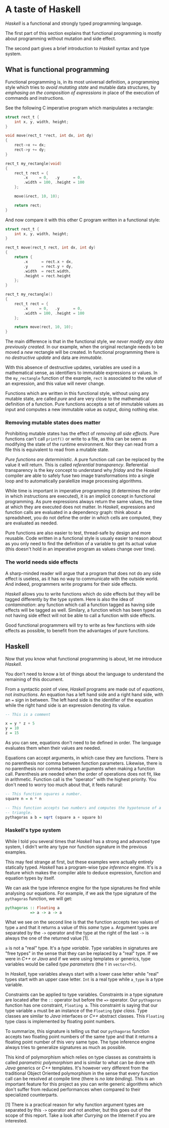 # A taste of Haskell

*Haskell* is a functional and strongly typed programming language.

The first part of this section explains that functional programming is mostly
about programming without mutation and side effect.

The second part gives a brief introduction to *Haskell* syntax and type system.

## What is functional programming

Functional programming is, in its most universal definition, a programming style
which tries to *avoid mutating state* and mutable data structures, by
*emphasing on the composition of expressions* in place of the execution of
commands and instructions.

See the following C imperative program which manipulates a rectangle:

```C
struct rect_t {
    int x, y, width, height;
}

void move(rect_t *rect, int dx, int dy)
{
    rect->x += dx;
    rect->y += dy;
}

rect_t my_rectangle(void)
{
    rect_t rect = {
        .x     = 0,   .y      = 0,
        .width = 100, .height = 100
    };

    move(&rect, 10, 10);

    return rect;
}
```

And now compare it with this other C program written in a functional style:

```C
struct rect_t {
    int x, y, width, height;
}

rect_t move(rect_t rect, int dx, int dy)
{
    return {
        .x      = rect.x + dx,
        .y      = rect.y + dy,
        .width  = rect.width,
        .height = rect.height
    };
}

rect_t my_rectangle()
{
    rect_t rect = {
        .x     = 0,   .y      = 0,
        .width = 100, .height = 100
    };

    return move(rect, 10, 10);
}
```

The main difference is that in the functional style, *we never modify
any data previously created*. In our example, when the original rectangle needs
to be moved a *new* rectangle will be created. In functional programming there
is no *destructive update* and data are *immutable*.

With this absence of destructive updates, variables are used in a mathematical
sense, as identifiers to immutable expressions or values. In the `my_rectangle`
function of the example, `rect` is associated to the value of an expression, 
and this value will never change.

Functions which are written in this functional style, without using any
mutable state, are called *pure* and are very close to the mathematical
definition of a function. Pure functions accepts a set of immutable values as
input and computes a new immutable value as output, doing nothing else.

### Removing mutable states does matter

Prohibiting mutable states has the effect of *removing all side effects*.
Pure functions can't call `printf()` or write to a file, as this can be seen
as modifying the state of the runtime environment. Nor they can read from a
file this is equivalent to read from a mutable state.

*Pure functions are deterministic*. A pure function call can be replaced by the
value it will return. This is called *referential transparency*. Referential
transparency is the key concept to understand why *friday* and the *Haskell*
compiler are able to safely fuse two image transformations into a single loop 
and to automatically paralellize image processing algorithms.

While time is important in imperative programming (it determines the order in
which instructions are executed), it is an implicit concept in functional
programming.
As pure expressions always return the same values, the time at which they are
executed does not matter. In *Haskell*, expressions and function calls are
evaluated in a dependency graph: think about a spreadsheet, you do not define
the order in which cells are computed, they are evaluated as needed.

Pure functions are also easier to test, thread-safe by design and more
reusable. Code written in a functional style is usualy easier to reason about as
you only need to find the definition of a variable to get its actual value
(this doesn't hold in an imperative program as values change over time).

### The world needs side effects

A sharp-minded reader will argue that a program that does not do any side
effect is useless, as it has no way to communicate with the outside world. And
indeed, programmers write programs for their side effects.

*Haskell* allows you to write functions which do side effects but they will
be tagged differently by the type system. Here is also the idea of
*contamination*: any function which call a function tagged as having side
effects will be tagged as well. Similary, a function which has been typed as not
having side effect will not be able to call a function with side effects.

Good functional programmers will try to write as few functions with side
effects as possible, to benefit from the advantages of pure functions.

## Haskell

Now that you know what functional programming is about, let me introduce
*Haskell*.

You don't need to know a lot of things about the language to understand the
remaining of this document.

From a syntactic point of view, *Haskell* programs are made out of
*equations*, not *instructions*. An equation has a left hand side and a
right hand side, with an `=` sign in between. The left hand side is the
identifier of the equation while the right hand side is an expression 
denoting its value.

```Haskell
-- This is a comment

x = y * z + 5
y = 10
z = 15
```

As you can see, equations don't need to be defined in order. The language
evaluates them when their values are needed.

Equations can accept arguments, in which case they are functions. There is no
parenthesis nor comma between function parameters. Likewise, there is no
parenthesis nor comma between arguments when making a function call.
Parenthesis are needed when the order of operations does not fit, like in
arithmetic. Function call is the "operator" with the highest priority. You
don't need to worry too much about that, it feels natural:

```Haskell
-- This function squares a number.
square n = n * n

-- This function accepts two numbers and computes the hypotenuse of a
-- triangle.
pythagoras a b = sqrt (square a + square b)
```

### Haskell's type system

While I told you several times that *Haskell* has a strong and advanced type
system, I didn't write any type nor function signature in the previous
examples.

This may feel strange at first, but these examples were actually entirely
statically typed. *Haskell* has a program-wise *type inference* engine. It's is
a feature which makes the compiler able to deduce expression, function and
equation types by itself.

We can ask the type inference engine for the type signatures he find while
analysing our equations. For example, if we ask the type signature of the
`pythagoras` function, we will get:

```Haskell
pythagoras :: Floating a
           => a -> a -> a
```

What we see on the second line is that the function accepts two values of type
`a` and that it returns a value of this *same* type `a`. Argument types are
separated by the `->` operator and the type at the right of the last `->` is
always the one of the returned value [1].

`a` is not a "real" type. It's a *type variable*. Type variables in
signatures are "free types" in the sense that they can be replaced by a "real"
type. If we were in *C++* or *Java* and if we were using templates or generics,
type variables would be called *type parameters* (the `T` in `vector<T>`).

In *Haskell*, type variables always start with a lower case letter while
"real" types start with an upper case letter. `Int` is a real type while
`a_type` is a type variable.

Constraints can be applied to type variables. Constraints in a type signature
are located after the `::` operator but before the `=>` operator. Our
`pythagoras` function has one constraint, `Floating a`. This constraint is
saying that our type variable `a` must be an instance of the `Floating` *type
class*. Type classes are similar to *Java* interfaces or *C++* abstract 
classes. This `Floating` type class is implemented by floating point numbers.

To summarize, this signature is telling us that our `pythagoras` function
accepts two floating point numbers of the same type and that it returns a
floating point number of this very same type. The type inference engine always
tries to generalize signatures as much as possible.

This kind of polymorphism which relies on type classes as constraints is called
*parametric polymorphism* and is similar to what can be done with *Java*
generics or *C++* templates. It's however very different from the traditional
Object Oriented polymorphism in the sense that every function call can be
resolved at compile time (there is *no late binding*). This is an important
feature for this project as you can write generic algorithms which don't suffer
from reduced performances when compared to their specialized counterparts.

[1] There is a practical reason for why function argument types are separated
by this `->` operator and not another, but this goes out of the scope of this
report. Take a look after *Currying* on the Internet if you are interested.
